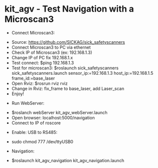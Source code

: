 # kit_agv - Test Navigation with a Microscan3

- Connect Microscan3:
+ Source: https://github.com/SICKAG/sick_safetyscanners
+ Connect Microscan3 to PC via ethernet
+ Check IP of Microscan3 (ex: 192.168.1.3)
+ Change IP of PC fix 192.168.1.x
+ Test connect: $ping 192.168.1.3
+ Test for microscan3: $roslaunch sick_safetyscanners sick_safetyscanners.launch sensor_ip:=192.168.1.3 host_ip:=192.168.1.5 frame_id:=base_laser
+ Open Rviz: $rosrun rviz rviz
+ Change in Rviz: fix_frame to base_laser, add Laser_scan
+ Enjoy!

- Run WebServer:
+ $roslanch webServer kit_agv_webServer.launch
+ Open browser: localhost:5000/navigation
+ Connect to IP of roscore

- Enable: USB to RS485:
+ sudo chmod 777 /dev/ttyUSB0

- Navigation:
+ $roslaunch kit_agv_navigation kit_agv_navigation.launch